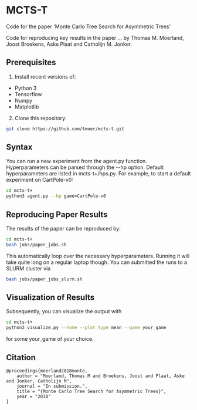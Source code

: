 # MCTS-T
Code for the paper 'Monte Carlo Tree Search for Asymmetric Trees'

Code for reproducing key results in the paper ... by Thomas M. Moerland, Joost Broekens, Aske Plaat and Catholijn M. Jonker. 

## Prerequisites
1. Install recent versions of:
- Python 3
- Tensorflow   
- Numpy
- Matplotlib

2. Clone this repository:
```sh
git clone https://github.com/tmoer/mcts-t.git
```
## Syntax
You can run a new experiment from the agent.py function. Hyperparameters can be parsed through the --hp option. Default hyperparameters are listed in mcts-t+/hps.py. For example, to start a default experiment on CartPole-v0:
```sh
cd mcts-t+
python3 agent.py --hp game=CartPole-v0
```

## Reproducing Paper Results
The results of the paper can be reproduced by:
```sh
cd mcts-t+
bash jobs/paper_jobs.sh
``` 
This automatically loop over the necessary hyperparameters. Running it will take quite long on a regular laptop though. You can submitted the runs to a SLURM cluster via
```sh
bash jobs/paper_jobs_slurm.sh
``` 

## Visualization of Results
Subsequently, you can visualize the output with 
```sh
cd mcts-t+
python3 visualize.py --home --plot_type mean --game your_game 
``` 
for some your_game of your choice. 

## Citation
```
@proceedings{moerland2018monte,
	author = "Moerland, Thomas M and Broekens, Joost and Plaat, Aske and Jonker, Catholijn M",
	journal = "In submission.",
	title = "{Monte Carlo Tree Search for Asymmetric Trees}",
	year = "2018"
}
```


